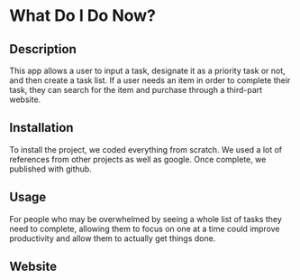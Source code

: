 # What Do I Do Now?

## Description
This app allows a user to input a task, designate it as a priority task or not, and then create a task list. 
If a user needs an item in order to complete their task, they can search for the item and purchase through a third-part website.


## Installation
To install the project, we coded everything from scratch. We used a lot of references from other projects as well as google. Once complete, we published with github. 

## Usage
For people who may be overwhelmed by seeing a whole list of tasks they need to complete, allowing them to focus on one at a time could improve productivity and allow them to actually get things done.


## Website

